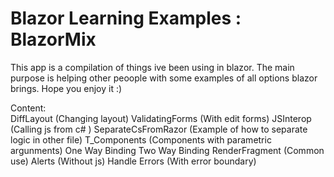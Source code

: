 # Blazor Learning Examples : BlazorMix
This app is a compilation of things ive been using in blazor.
The main purpose is helping other peoople with some examples of all options blazor brings.
Hope you enjoy it :)


Content:
<br>
DiffLayout (Changing layout)
ValidatingForms (With edit forms)
JSInterop (Calling js from c# )
SeparateCsFromRazor (Example of how to separate logic in other file)
T_Components (Components with parametric argunments)
One Way Binding
Two Way Binding
RenderFragment (Common use)
Alerts (Without js)
Handle Errors (With error boundary)
